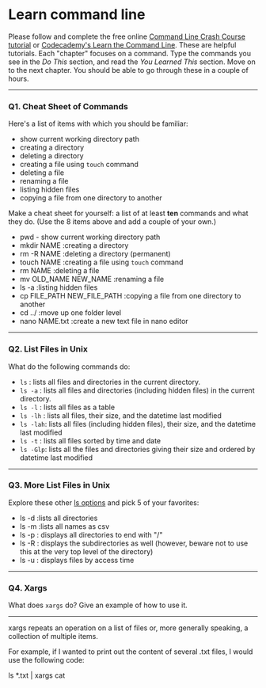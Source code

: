 # Learn command line

Please follow and complete the free online [Command Line Crash Course
tutorial](https://web.archive.org/web/20160708171659/http://cli.learncodethehardway.org/book/) or [Codecademy's Learn the Command Line](https://www.codecademy.com/learn/learn-the-command-line). These are helpful tutorials. Each "chapter" focuses on a command. Type the commands you see in the _Do This_ section, and read the _You Learned This_ section. Move on to the next chapter. You should be able to go through these in a couple of hours.

---

### Q1.  Cheat Sheet of Commands  

Here's a list of items with which you should be familiar:  
* show current working directory path
* creating a directory
* deleting a directory
* creating a file using `touch` command
* deleting a file
* renaming a file
* listing hidden files
* copying a file from one directory to another

Make a cheat sheet for yourself: a list of at least **ten** commands and what they do.  (Use the 8 items above and add a couple of your own.)  

* pwd - show current working directory path
* mkdir NAME 					 				:creating a directory
* rm -R NAME 					 				:deleting a directory (permanent)
* touch NAME 					 				:creating a file using `touch` command
* rm NAME		 					 				:deleting a file
* mv OLD_NAME NEW_NAME 				:renaming a file
* ls -a 							 				:listing hidden files
* cp FILE_PATH NEW_FILE_PATH	:copying a file from one directory to another
* cd ../											:move up one folder level
* nano NAME.txt								:create a new text file in nano editor
---

### Q2.  List Files in Unix   

What do the following commands do:  
* `ls`     : lists all files and directories in the current directory.
* `ls -a`  : lists all files and directories (including hidden files) in the current directory.
* `ls -l`  : lists all files as a table
* `ls -lh` : lists all files, their size, and the datetime last modified 
* `ls -lah`: lists all files (including hidden files), their size, and the datetime last modified  
* `ls -t`  : lists all files sorted by time and date
* `ls -Glp`: lists all the files and directories giving their size and ordered by datetime last modified  


---

### Q3.  More List Files in Unix  

Explore these other [ls options](http://www.techonthenet.com/unix/basic/ls.php) and pick 5 of your favorites:

* ls -d :lists all directories
* ls -m :lists all names as csv
* ls -p : displays all directories to end with "/"
* ls -R : displays the subdirectories as well (however, beware not to use this at the very top level of the directory)
* ls -u : displays files by access time

---

### Q4.  Xargs   

What does `xargs` do? Give an example of how to use it.
___

xargs repeats an operation on a list of files or, more generally speaking, a collection of multiple items.

For example, if I wanted to print out the content of several .txt files, I would use the following code:

ls *.txt | xargs cat

 

